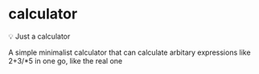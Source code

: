 # calculator

💡 Just a calculator

A simple minimalist calculator that can calculate arbitary expressions like 2+3/\*5 in one go, like the real one
